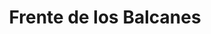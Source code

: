 ﻿---
title: "Frente de los Balcanes"
permalink: periodes_696.html
layout: periode
dataInici: 1940-10-28
dataFi: 1941-06-01
sidebar: periodes
pares:
  - 362:
    title: "Frente Mediterráneo"
    dataInici: "(1940-06-10)"
    dataFi: "(1943-05-16)"

fills:
  - 697:
    title: "Guerra Greco-italiana"
    dataInici: "(1940-10-28)"
    dataFi: "(1941-04-23)"

  - 698:
    title: "Invasión de Yugoslavia"
    dataInici: "(1941-04-06)"
    dataFi: "(1941-04-18)"

  - 678:
    title: "Batalla de Creta"
    dataInici: "(1941-05-20)"
    dataFi: "(1941-06-01)"

jocsPrincipals:
jocsEscenaris:
jocsEpoca:
jocsEpocaEscenaris:
---
